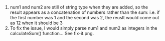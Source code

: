 1. num1 and num2 are still of string type when they are added, so the result appears as a concatenation of numbers rather than the sum: i.e. if the first number was 1 and the second was 2, the reuslt would come out as 12 when it should be 3
2. To fix the issue, I would simply parse num1 and num2 as integers in the calculateSum() function... See fix-it.png.